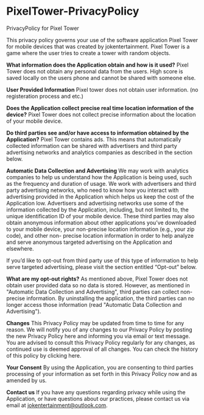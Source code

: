 # PixelTower-PrivacyPolicy
PrivacyPolicy for Pixel Tower

This privacy policy governs your use of the software application Pixel Tower for mobile devices that was created by jokentertainment. Pixel Tower is a game where the user tries to create a tower with random objects. 
 
**What information does the Application obtain and how is it used?**
Pixel Tower does not obtain any personal data from the users.
High score is saved locally on the users phone and cannot be shared with someone else. 

**User Provided Information**
Pixel tower does not obtain user information. (no registeration process and etc.)
 
**Does the Application collect precise real time location information of the device?**
Pixel Tower does not collect precise information about the location of your mobile device. 

**Do third parties see and/or have access to information obtained by the Application?**
Pixel Tower contains ads. This means that automatically collected information can be shared with advertisers and third party advertising networks and analytics companies as described in the section below.

**Automatic Data Collection and Advertising**
We may work with analytics companies to help us understand how the Application is being used, such as the frequency and duration of usage. We work with advertisers and third party advertising networks, who need to know how you interact with advertising provided in the Application which helps us keep the cost of the Application low. Advertisers and advertising networks use some of the information collected by the Application, including, but not limited to, the unique identification ID of your mobile device. These third parties may also obtain anonymous information about other applications you’ve downloaded to your mobile device, your non-precise location information (e.g., your zip code), and other non- precise location information in order to help analyze and serve anonymous targeted advertising on the Application and elsewhere. 

If you’d like to opt-out from third party use of this type of information to help serve targeted advertising, please visit the section entitled “Opt-out” below. 

**What are my opt-out rights?**
As mentioned above, Pixel Tower does not obtain user provided data so no data is stored. However, as mentioned in "Automatic Data Collection and Advertising", third parties can collect non-precise information. By uninstalling the application, the third parties can no longer access those information (read "Automatic Data Collection and Advertising").

**Changes**
This Privacy Policy may be updated from time to time for any reason. We will notify you of any changes to our Privacy Policy by posting the new Privacy Policy here and informing you via email or text message. You are advised to consult this Privacy Policy regularly for any changes, as continued use is deemed approval of all changes. You can check the history of this policy by clicking here.

**Your Consent**
By using the Application, you are consenting to third parties processing of your information as set forth in this Privacy Policy now and as amended by us.

**Contact us**
If you have any questions regarding privacy while using the Application, or have questions about our practices, please contact us via email at jokentertainment@outlook.com.
